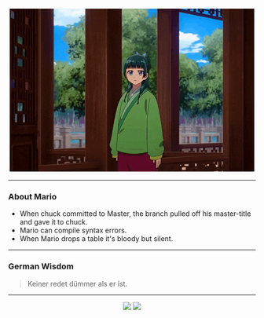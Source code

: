 <p align="center">
  <img src="assets/maomao.gif" />
</p>

---

### About Mario
- When chuck committed to Master, the branch pulled off his master-title and gave it to chuck.
- Mario can compile syntax errors.
- When Mario drops a table it's bloody but silent.

---

### German Wisdom
> Keiner redet dümmer als er ist.

---

<p align="center">
  <a>
    <img height="180em" src="https://github-readme-stats-eight-theta.vercel.app/api?username=Torfkopp&show_icons=true&theme=dark&include_all_commits=true&count_private=true"/>
  </a>
  <a href="https://github.com/Torfkopp?tab=repositories">
    <img height="180em" src="https://github-readme-stats-eight-theta.vercel.app/api/top-langs/?username=torfkopp&layout=compact&theme=dark&langs_count=8&hide=java"/>
  </a>
</p>
